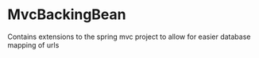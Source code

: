 MvcBackingBean
==============

Contains extensions to the spring mvc project to allow for easier database mapping of urls